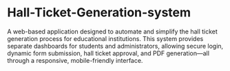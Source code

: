 # Hall-Ticket-Generation-system
A web-based application designed to automate and simplify the hall ticket generation process for educational institutions. This system provides separate dashboards for students and administrators, allowing secure login, dynamic form submission, hall ticket approval, and PDF generation—all through a responsive, mobile-friendly interface.
